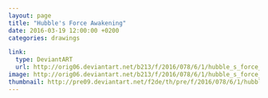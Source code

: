 ```yaml
---
layout: page
title: "Hubble's Force Awakening"
date: 2016-03-19 12:00:00 +0200
categories: drawings

link:
  type: DeviantART
  url: http://orig06.deviantart.net/b213/f/2016/078/6/1/hubble_s_force_awakening_by_eligius57-d9vpt93.jpg
image: http://orig06.deviantart.net/b213/f/2016/078/6/1/hubble_s_force_awakening_by_eligius57-d9vpt93.jpg
thumbnail: http://pre09.deviantart.net/f2de/th/pre/f/2016/078/6/1/hubble_s_force_awakening_by_eligius57-d9vpt93.jpg
---
```

